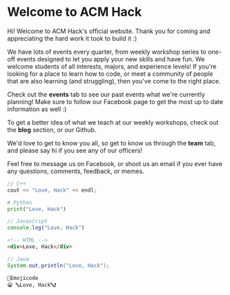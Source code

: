 # Welcome to ACM Hack

Hi! Welcome to ACM Hack's official website. Thank you for coming and appreciating the hard work it took to build it :)

We have lots of events every quarter, from weekly workshop series to one-off events designed to let you apply your new skills and have fun. We welcome students of all interests, majors, and experience levels! If you're looking for a place to learn how to code, or meet a community of people that are also learning (and struggling), then you've come to the right place. 

Check out the **events** tab to see our past events what we're currently planning! Make sure to follow our Facebook page to get the most up to date information as well :)

To get a better idea of what we teach at our weekly workshops, check out the **blog** section, or our Github. 

We'd love to get to know you all, so get to know us through the **team** tab, and please say hi if you see any of our officers! 

Feel free to message us on Facebook, or shoot us an email if you ever have any questions, comments, feedback, or memes. 

```C
// C++
cout << "Love, Hack" << endl;
```
```Python
# Python
print("Love, Hack")
```
```Javascript
// Javascript
console.log("Love, Hack")
```
```HTML
<!-- HTML -->
<div>Love, Hack</div>
```
```Java
// Java
System.out.println("Love, Hack");
```
```Emojicode
💭Emojicode
😀 🔤Love, Hack🔤❗️
```
